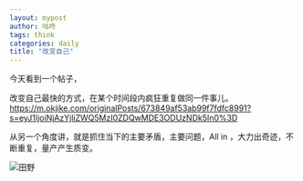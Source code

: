 ```yaml
---
layout: mypost
author: 咕咚
tags: think
categories: daily
title: "改变自己"
---
```


今天看到一个帖子，

改变自己最快的方式，在某个时间段内疯狂重复做同一件事儿。https://m.okjike.com/originalPosts/673849af53ab99f7fdfc8991?s=eyJ1IjoiNjAzYjliZWQ5MzI0ZDQwMDE3ODUzNDk5In0%3D

从另一个角度讲，就是抓住当下的主要矛盾，主要问题，All in ，大力出奇迹，不断重复，量产产生质变。

![田野](https://cdn.jsdelivr.net/gh/maoruibin/assets@master/2024/11/17/20241117205548533.jpg)

